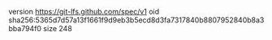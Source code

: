 version https://git-lfs.github.com/spec/v1
oid sha256:5365d7d57a13f1661f9d9eb3b5ecd8d3fa7317840b8807952840b8a3bba794f0
size 248
